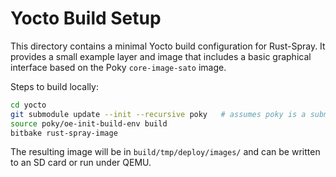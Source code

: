 # Yocto Build Setup

This directory contains a minimal Yocto build configuration for Rust-Spray.
It provides a small example layer and image that includes a basic graphical
interface based on the Poky `core-image-sato` image.

Steps to build locally:

```bash
cd yocto
git submodule update --init --recursive poky   # assumes poky is a submodule
source poky/oe-init-build-env build
bitbake rust-spray-image
```

The resulting image will be in `build/tmp/deploy/images/` and can be
written to an SD card or run under QEMU.
